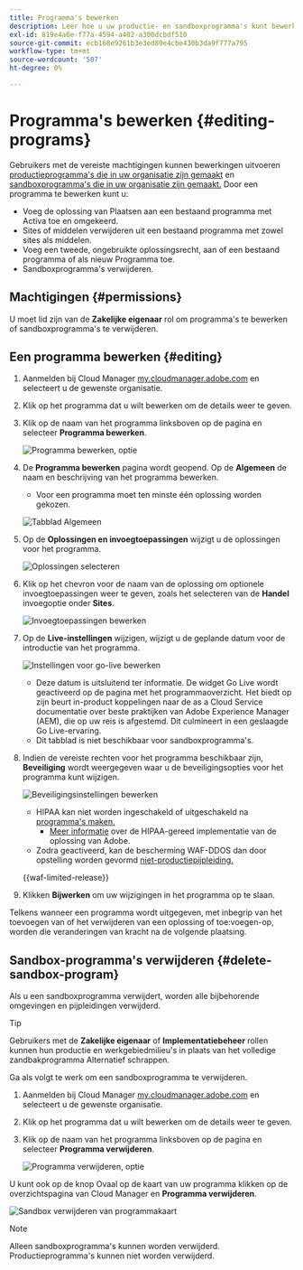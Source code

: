 ```yaml
---
title: Programma's bewerken
description: Leer hoe u uw productie- en sandboxprogramma's kunt bewerken om de opties aan te passen nadat u deze hebt gemaakt.
exl-id: 819e4a6e-f77a-4594-a402-a300dcbdf510
source-git-commit: ecb168e9261b3e3ed89e4cbe430b3da9f777a795
workflow-type: tm+mt
source-wordcount: '507'
ht-degree: 0%

---
```


# Programma&#39;s bewerken {#editing-programs}

Gebruikers met de vereiste machtigingen kunnen bewerkingen uitvoeren [productieprogramma&#39;s die in uw organisatie zijn gemaakt](creating-production-programs.md) en [sandboxprogramma&#39;s die in uw organisatie zijn gemaakt.](creating-sandbox-programs.md) Door een programma te bewerken kunt u:

* Voeg de oplossing van Plaatsen aan een bestaand programma met Activa toe en omgekeerd.
* Sites of middelen verwijderen uit een bestaand programma met zowel sites als middelen.
* Voeg een tweede, ongebruikte oplossingsrecht, aan of een bestaand programma of als nieuw Programma toe.
* Sandboxprogramma&#39;s verwijderen.

## Machtigingen {#permissions}

U moet lid zijn van de **Zakelijke eigenaar** rol om programma&#39;s te bewerken of sandboxprogramma&#39;s te verwijderen.

## Een programma bewerken {#editing}

1. Aanmelden bij Cloud Manager [my.cloudmanager.adobe.com](https://my.cloudmanager.adobe.com/) en selecteert u de gewenste organisatie.

1. Klik op het programma dat u wilt bewerken om de details weer te geven.

1. Klik op de naam van het programma linksboven op de pagina en selecteer **Programma bewerken**.

   ![Programma bewerken, optie](assets/edit-program-overview.png)

1. De **Programma bewerken** pagina wordt geopend. Op de **Algemeen** de naam en beschrijving van het programma bewerken.

   * Voor een programma moet ten minste één oplossing worden gekozen.

   ![Tabblad Algemeen](assets/edit-program-prod1.png)

1. Op de **Oplossingen en invoegtoepassingen** wijzigt u de oplossingen voor het programma.

   ![Oplossingen selecteren](assets/edit-prg.png)

1. Klik op het chevron voor de naam van de oplossing om optionele invoegtoepassingen weer te geven, zoals het selecteren van de **Handel** invoegoptie onder **Sites**.

   ![Invoegtoepassingen bewerken](assets/edit-program-add-on.png)

1. Op de **Live-instellingen** wijzigen, wijzigt u de geplande datum voor de introductie van het programma.

   ![Instellingen voor go-live bewerken](assets/edit-program-go-live.png)

   * Deze datum is uitsluitend ter informatie. De widget Go Live wordt geactiveerd op de pagina met het programmaoverzicht. Het biedt op zijn beurt in-product koppelingen naar de as a Cloud Service documentatie over beste praktijken van Adobe Experience Manager (AEM), die op uw reis is afgestemd. Dit culmineert in een geslaagde Go Live-ervaring.
   * Dit tabblad is niet beschikbaar voor sandboxprogramma&#39;s.

1. Indien de vereiste rechten voor het programma beschikbaar zijn, **Beveiliging** wordt weergegeven waar u de beveiligingsopties voor het programma kunt wijzigen.

   ![Beveiligingsinstellingen bewerken](assets/edit-program-security.png)

   * HIPAA kan niet worden ingeschakeld of uitgeschakeld na [programma&#39;s maken.](/help/implementing/cloud-manager/getting-access-to-aem-in-cloud/creating-production-programs.md)
      * [Meer informatie](https://www.adobe.com/go/hipaa-ready) over de HIPAA-gereed implementatie van de oplossing van Adobe.
   * Zodra geactiveerd, kan de bescherming WAF-DDOS dan door opstelling worden gevormd [niet-productiepijpleiding.](/help/implementing/cloud-manager/configuring-pipelines/configuring-non-production-pipelines.md)

   {{waf-limited-release}}

1. Klikken **Bijwerken** om uw wijzigingen in het programma op te slaan.

Telkens wanneer een programma wordt uitgegeven, met inbegrip van het toevoegen van of het verwijderen van een oplossing of toe:voegen-op, worden die veranderingen van kracht na de volgende plaatsing.

## Sandbox-programma&#39;s verwijderen {#delete-sandbox-program}

Als u een sandboxprogramma verwijdert, worden alle bijbehorende omgevingen en pijpleidingen verwijderd.

>[!TIP]
>
>Gebruikers met de **Zakelijke eigenaar** of **Implementatiebeheer** rollen kunnen hun productie en werkgebiedmilieu&#39;s in plaats van het volledige zandbakprogramma Alternatief schrappen.

Ga als volgt te werk om een sandboxprogramma te verwijderen.

1. Aanmelden bij Cloud Manager [my.cloudmanager.adobe.com](https://my.cloudmanager.adobe.com/) en selecteert u de gewenste organisatie.

1. Klik op het programma dat u wilt bewerken om de details weer te geven.

1. Klik op de naam van het programma linksboven op de pagina en selecteer **Programma verwijderen**.

   ![Programma verwijderen, optie](assets/delete-sandbox1.png)

U kunt ook op de knop Ovaal op de kaart van uw programma klikken op de overzichtspagina van Cloud Manager en **Programma verwijderen**.

![Sandbox verwijderen van programmakaart](assets/delete-sandbox2.png)

>[!NOTE]
>
>Alleen sandboxprogramma&#39;s kunnen worden verwijderd. Productieprogramma&#39;s kunnen niet worden verwijderd.

